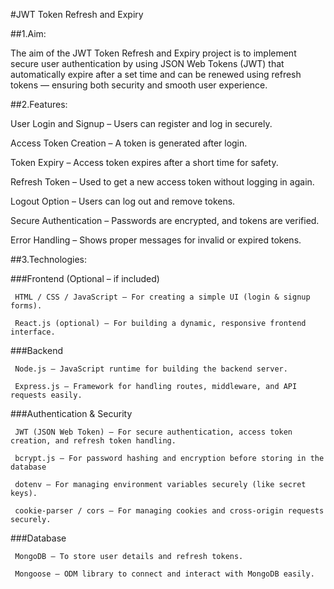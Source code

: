 
#JWT Token Refresh and Expiry


##1.Aim:


   The aim of the JWT Token Refresh and Expiry project is to implement secure user authentication by using JSON Web Tokens (JWT) that automatically expire after a set time and can be renewed using refresh tokens — ensuring both security and smooth user experience.

   
##2.Features:


   User Login and Signup – Users can register and log in securely.
   
   Access Token Creation – A token is generated after login.
   
   Token Expiry – Access token expires after a short time for safety.
   
   Refresh Token – Used to get a new access token without logging in again.
   
   Logout Option – Users can log out and remove tokens.
   
   Secure Authentication – Passwords are encrypted, and tokens are verified.
   
   Error Handling – Shows proper messages for invalid or expired tokens.
   

##3.Technologies:


   ###Frontend (Optional – if included)
   
     HTML / CSS / JavaScript – For creating a simple UI (login & signup forms).
     
     React.js (optional) – For building a dynamic, responsive frontend interface.
     
  ###Backend
  
     Node.js – JavaScript runtime for building the backend server.
     
     Express.js – Framework for handling routes, middleware, and API requests easily.
     
  ###Authentication & Security
  
     JWT (JSON Web Token) – For secure authentication, access token creation, and refresh token handling.
     
     bcrypt.js – For password hashing and encryption before storing in the database
     
     dotenv – For managing environment variables securely (like secret keys).
     
     cookie-parser / cors – For managing cookies and cross-origin requests securely.
     
  ###Database
  
     MongoDB – To store user details and refresh tokens.
     
     Mongoose – ODM library to connect and interact with MongoDB easily.
     


